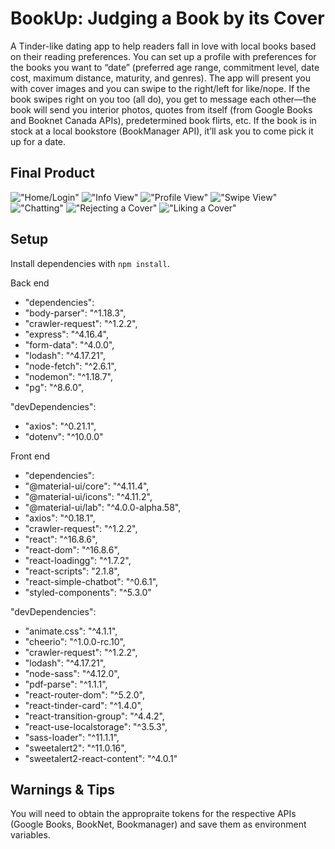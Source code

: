 # BookUp: Judging a Book by its Cover

A Tinder-like dating app to help readers fall in love with local books based on their reading preferences. You can set up a profile with preferences for the books you want to “date” (preferred age range, commitment level, date cost, maximum distance, maturity, and genres). The app will present you with cover images and you can swipe to the right/left for like/nope. If the book swipes right on you too (all do), you get to message each other—the book will send you interior photos, quotes from itself (from Google Books and Booknet Canada APIs), predetermined book flirts, etc. If the book is in stock at a local bookstore (BookManager API), it’ll ask you to come pick it up for a date.

## Final Product

!["Home/Login"](https://github.com/BCerki/book-tinder/blob/master/docs/home-login.png?raw=true)
!["Info View"](https://github.com/BCerki/book-tinder/blob/master/docs/messages-view.png?raw=true)
!["Profile View"](https://github.com/BCerki/book-tinder/blob/master/docs/profile.png?raw=true)
!["Swipe View"](https://github.com/BCerki/book-tinder/blob/master/docs/swipe-view.png?raw=true)
!["Chatting"](https://github.com/BCerki/book-tinder/blob/master/docs/chat.gif?raw=true)
!["Rejecting a Cover"](https://github.com/BCerki/book-tinder/blob/master/docs/swipeleft.gif?raw=true)
!["Liking a Cover"](https://github.com/BCerki/book-tinder/blob/master/docs/swiperight.gif?raw=true)

## Setup

Install dependencies with `npm install`.

Back end

- "dependencies":
- "body-parser": "^1.18.3",
- "crawler-request": "^1.2.2",
- "express": "^4.16.4",
- "form-data": "^4.0.0",
- "lodash": "^4.17.21",
- "node-fetch": "^2.6.1",
- "nodemon": "^1.18.7",
- "pg": "^8.6.0",

"devDependencies":

- "axios": "^0.21.1",
- "dotenv": "^10.0.0"

Front end

- "dependencies":
- "@material-ui/core": "^4.11.4",
- "@material-ui/icons": "^4.11.2",
- "@material-ui/lab": "^4.0.0-alpha.58",
- "axios": "^0.18.1",
- "crawler-request": "^1.2.2",
- "react": "^16.8.6",
- "react-dom": "^16.8.6",
- "react-loadingg": "^1.7.2",
- "react-scripts": "2.1.8",
- "react-simple-chatbot": "^0.6.1",
- "styled-components": "^5.3.0"

"devDependencies":

- "animate.css": "^4.1.1",
- "cheerio": "^1.0.0-rc.10",
- "crawler-request": "^1.2.2",
- "lodash": "^4.17.21",
- "node-sass": "^4.12.0",
- "pdf-parse": "^1.1.1",
- "react-router-dom": "^5.2.0",
- "react-tinder-card": "^1.4.0",
- "react-transition-group": "^4.4.2",
- "react-use-localstorage": "^3.5.3",
- "sass-loader": "^11.1.1",
- "sweetalert2": "^11.0.16",
- "sweetalert2-react-content": "^4.0.1"

## Warnings & Tips

You will need to obtain the appropraite tokens for the respective APIs (Google Books, BookNet, Bookmanager) and save them as environment variables.
